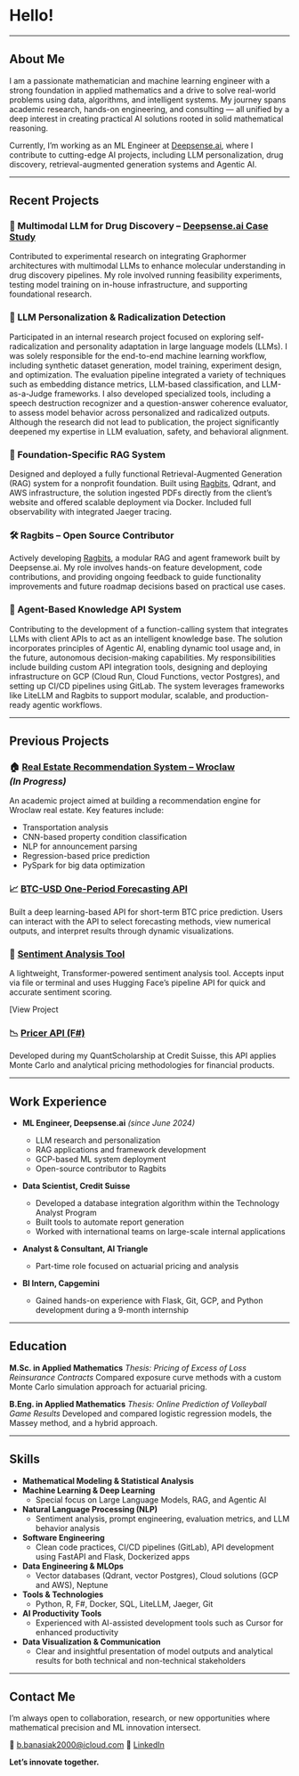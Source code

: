 # Hello!

---

## About Me

I am a passionate mathematician and machine learning engineer with a strong foundation in applied mathematics and a drive to solve real-world problems using data, algorithms, and intelligent systems. My journey spans academic research, hands-on engineering, and consulting — all unified by a deep interest in creating practical AI solutions rooted in solid mathematical reasoning.

Currently, I’m working as an ML Engineer at [Deepsense.ai](https://deepsense.ai/), where I contribute to cutting-edge AI projects, including LLM personalization, drug discovery, retrieval-augmented generation systems and Agentic AI.

---

## Recent Projects

### 🧪 Multimodal LLM for Drug Discovery – [Deepsense.ai Case Study](https://deepsense.ai/case-studies/enhancing-in-silico-drug-discovery-with-a-multimodal-llm/)

Contributed to experimental research on integrating Graphormer architectures with multimodal LLMs to enhance molecular understanding in drug discovery pipelines. My role involved running feasibility experiments, testing model training on in-house infrastructure, and supporting foundational research.

### 🧠 LLM Personalization & Radicalization Detection

Participated in an internal research project focused on exploring self-radicalization and personality adaptation in large language models (LLMs). I was solely responsible for the end-to-end machine learning workflow, including synthetic dataset generation, model training, experiment design, and optimization. The evaluation pipeline integrated a variety of techniques such as embedding distance metrics, LLM-based classification, and LLM-as-a-Judge frameworks. I also developed specialized tools, including a speech destruction recognizer and a question-answer coherence evaluator, to assess model behavior across personalized and radicalized outputs. Although the research did not lead to publication, the project significantly deepened my expertise in LLM evaluation, safety, and behavioral alignment.

### 📄 Foundation-Specific RAG System

Designed and deployed a fully functional Retrieval-Augmented Generation (RAG) system for a nonprofit foundation. Built using [Ragbits](https://ragbits.deepsense.ai/), Qdrant, and AWS infrastructure, the solution ingested PDFs directly from the client’s website and offered scalable deployment via Docker. Included full observability with integrated Jaeger tracing.

### 🛠️ Ragbits – Open Source Contributor

Actively developing [Ragbits](https://ragbits.deepsense.ai/), a modular RAG and agent framework built by Deepsense.ai. My role involves hands-on feature development, code contributions, and providing ongoing feedback to guide functionality improvements and future roadmap decisions based on practical use cases.

### 🔗 Agent-Based Knowledge API System

Contributing to the development of a function-calling system that integrates LLMs with client APIs to act as an intelligent knowledge base. The solution incorporates principles of Agentic AI, enabling dynamic tool usage and, in the future, autonomous decision-making capabilities. My responsibilities include building custom API integration tools, designing and deploying infrastructure on GCP (Cloud Run, Cloud Functions, vector Postgres), and setting up CI/CD pipelines using GitLab. The system leverages frameworks like LiteLLM and Ragbits to support modular, scalable, and production-ready agentic workflows.

---

## Previous Projects

### 🏠 [Real Estate Recommendation System – Wroclaw](https://github.com/BanasiakB/WroclawRealEstateREC) <br>*(In Progress)*

An academic project aimed at building a recommendation engine for Wroclaw real estate. Key features include:

* Transportation analysis
* CNN-based property condition classification
* NLP for announcement parsing
* Regression-based price prediction
* PySpark for big data optimization

### 📈 [BTC-USD One-Period Forecasting API](https://github.com/BanasiakB/ForecastingAPI)

Built a deep learning-based API for short-term BTC price prediction. Users can interact with the API to select forecasting methods, view numerical outputs, and interpret results through dynamic visualizations.


### 💬 [Sentiment Analysis Tool](https://github.com/BanasiakB/Sentiment)

A lightweight, Transformer-powered sentiment analysis tool. Accepts input via file or terminal and uses Hugging Face’s pipeline API for quick and accurate sentiment scoring.

[View Project

### 📉 [Pricer API (F#)](https://github.com/BanasiakB/Pricer)

Developed during my QuantScholarship at Credit Suisse, this API applies Monte Carlo and analytical pricing methodologies for financial products.


---

## Work Experience

* **ML Engineer, Deepsense.ai** *(since June 2024)*

  * LLM research and personalization
  * RAG applications and framework development
  * GCP-based ML system deployment
  * Open-source contributor to Ragbits

* **Data Scientist, Credit Suisse**

  * Developed a database integration algorithm within the Technology Analyst Program
  * Built tools to automate report generation
  * Worked with international teams on large-scale internal applications

* **Analyst & Consultant, AI Triangle**

  * Part-time role focused on actuarial pricing and analysis

* **BI Intern, Capgemini**

  * Gained hands-on experience with Flask, Git, GCP, and Python development during a 9-month internship

---

## Education

**M.Sc. in Applied Mathematics**
*Thesis:* *Pricing of Excess of Loss Reinsurance Contracts*
Compared exposure curve methods with a custom Monte Carlo simulation approach for actuarial pricing.

**B.Eng. in Applied Mathematics**
*Thesis:* *Online Prediction of Volleyball Game Results*
Developed and compared logistic regression models, the Massey method, and a hybrid approach.

---

## Skills

* **Mathematical Modeling & Statistical Analysis**
* **Machine Learning & Deep Learning**
  * Special focus on Large Language Models, RAG, and Agentic AI
* **Natural Language Processing (NLP)**
  * Sentiment analysis, prompt engineering, evaluation metrics, and LLM behavior analysis
* **Software Engineering**
  * Clean code practices, CI/CD pipelines (GitLab), API development using FastAPI and Flask, Dockerized apps
* **Data Engineering & MLOps**
  * Vector databases (Qdrant, vector Postgres), Cloud solutions (GCP and AWS), Neptune
* **Tools & Technologies**
  * Python, R, F#, Docker, SQL, LiteLLM, Jaeger, Git
* **AI Productivity Tools**
  * Experienced with AI-assisted development tools such as Cursor for enhanced productivity
* **Data Visualization & Communication**
  * Clear and insightful presentation of model outputs and analytical results for both technical and non-technical stakeholders



---

## Contact Me

I’m always open to collaboration, research, or new opportunities where mathematical precision and ML innovation intersect.

📧 [b.banasiak2000@icloud.com](mailto:b.banasiak2000@icloud.com)
🔗 [LinkedIn](linkedin.com/in/bogdan-banasiak)

**Let’s innovate together.**





